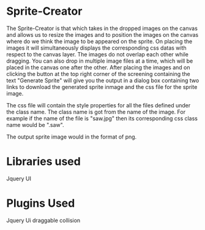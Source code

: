 Sprite-Creator
==============

The Sprite-Creator is that which takes in the dropped images on the canvas and allows us to resize the images and to position the images on the canvas where do we think the image to be appeared on the sprite. On placing the images it will simultaneously displays the corresponding css datas with respect to the canvas layer. The images do not overlap each other while dragging. You can also drop in multiple image files at a time, which will be placed in the canvas one after the other. After placing the images and on clicking the button at the top right corner of the screening containing the text "Generate Sprite" will give you the output in a dialog box containing two links to download the generated sprite inmage and the css file for the sprite image.

The css file will contain the style properties for all the files defined under the class name. The class name is got from the name of the image. For example if the name of the file is "saw.jpg" then its corresponding css class name would be ".saw".

The output sprite image would in the format of png.

Libraries used
==============
Jquery UI

Plugins Used
============
Jquery Ui draggable collision
